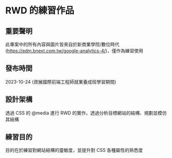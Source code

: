 # RWD 的練習作品

## 重要聲明
此專案中的所有內容與圖片皆來自於新商業學院/數位時代 (https://edm.bnext.com.tw/google-analytics-4/)，僅作為練習使用

## 發布時間
2023-10-24 (資展國際前端工程師就業養成班學習期間)

## 設計架構
透過 CSS 的 @media 進行 RWD 的實作，透過分析目標網站的結構、規劃並模仿其結構

## 練習目的
目的在於練習對網站結構的靈敏度，並提升對 CSS 各種屬性的熟悉度
